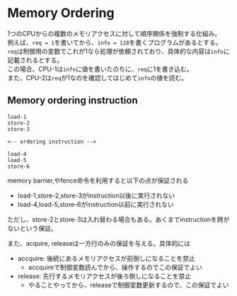 # Memory Ordering

1つのCPUからの複数のメモリアクセスに対して順序関係を強制する仕組み。  
例えば、`req = 1`を書いてから、`info = 128`を書くプログラムがあるとする。  
`req`は制御用の変数でこれが1なら処理が依頼されており、具体的な内容は`info`に記載されるとする。  
この場合、CPU-1は`info`に値を書いたのちに、`req`に1を書き込む。  
また、CPU-2は`req`が1なのを確認してはじめて`info`の値を読む。


## Memory ordering instruction

```
load-1
store-2
store-3

<-- ordering instruction -->

load-4
load-5
store-6
```

memory barrier,やfence命令を利用すると以下の点が保証される

* load-1,store-2,store-3がinstruction以後に実行されない
* load-4,load-5,store-6がinstruction以前に実行されない

ただし、store-2とstore-3は入れ替わる場合もある。あくまでinstructionを跨がないという保証。

また、acquire, releaseは一方行のみの保証を与える。具体的には

* accquire: 後続にあるメモリアクセスが前倒しになることを禁止
  * accquireで制御変数読んでから、操作するのでこの保証でよい
* release: 先行するメモリアクセスが後ろ倒しになることを禁止
  * やることやってから、releaseで制御変数更新するので、この保証でよい

